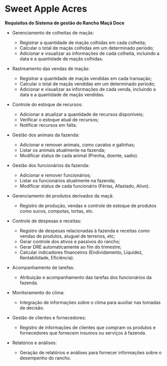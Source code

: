 # Sweet Apple Acres
**Requisitos do Sistema de gestão do Rancho Maçã Doce**

- Gerenciamento de colheitas de maçãs:
    - Registrar a quantidade de maçãs colhidas em cada colheita;
    - Calcular o total de maçãs colhidas em um determinado período;
    - Adicionar e visualizar as informações de cada colheita, incluindo a data e a quantidade de maçãs colhidas.

- Rastreamento das vendas de maçãs:
    - Registrar a quantidade de maçãs vendidas em cada transação;
    - Calcular o total de maçãs vendidas em um determinado período;
    - Adicionar e visualizar as informações de cada venda, incluindo a data e a quantidade de maçãs vendidas.

- Controle do estoque de recursos:
    - Adicionar e atualizar a quantidade de recursos disponíveis;
    - Verificar o estoque atual de recursos;
    - Notificar recursos em falta.

- Gestão dos animais da fazenda:
    - Adicionar e remover animais, como cavalos e galinhas;
    - Listar os animais atualmente na fazenda;
    - Modificar status de cada animal (Prenha, doente, sadio).

- Gestão dos funcionários da fazenda:
    - Adicionar e remover funcionários;
    - Listar os funcionários atualmente na fazenda;
    - Modificar status de cada funcionário (Férias, Afastado, Ativo).

- Gerenciamento de produtos derivados da maçã:
    - Registro de produção, vendas e controle de estoque de produtos como sucos, compotas, tortas, etc.

- Controle de despesas e receitas:
    - Registro de despesas relacionadas à fazenda e receitas como vendas de produtos, aluguel de terrenos, etc;
    - Gerar controle dos ativos e passivos do rancho;
    - Gerar DRE automaticamente ao fim do trimestre;
    - Calcular indicadores financeiros (Endividamento, Liquidez, Rentabilidade, Eficiência).

-   Acompanhamento de tarefas:
    - Atribuição e acompanhamento das tarefas dos funcionários da fazenda.

-   Monitoramento do clima:
    - Integração de informações sobre o clima para auxiliar nas tomadas de decisão.

-   Gestão de clientes e fornecedores:
    - Registro de informações de clientes que compram os produtos e fornecedores que fornecem insumos ou serviços à fazenda.

-   Relatórios e análises:
    - Geração de relatórios e análises para fornecer informações sobre o desempenho do rancho.
